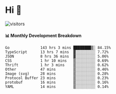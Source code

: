 # Hi 👋
 
![visitors](https://visitor-badge.glitch.me/badge?page_id=sorcererxw.sorcererx)

#### 📊 Monthly Development Breakdown

<!--START_SECTION:waka-->
```text
Go              143 hrs 3 mins ████████▒░ 84.15%
TypeScript      13 hrs 7 mins  ▓░░░░░░░░░ 7.72%
JSON            8 hrs 36 mins  ▓░░░░░░░░░ 5.06%
CSS             1 hr 10 mins   ▒░░░░░░░░░ 0.69%
Thrift          1 hr 3 mins    ▒░░░░░░░░░ 0.62%
Other           47 mins        ▒░░░░░░░░░ 0.46%
Image (svg)     28 mins        ▒░░░░░░░░░ 0.28%
Protocol Buffer 23 mins        ▒░░░░░░░░░ 0.23%
protobuf        16 mins        ▒░░░░░░░░░ 0.16%
YAML            14 mins        ▒░░░░░░░░░ 0.14%
```
<!--END_SECTION:waka-->
